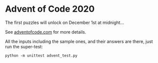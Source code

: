 # Advent of Code 2020

The first puzzles will unlock on December 1st at midnight...

See [adventofcode.com](https://adventofcode.com/) for more details.

All the inputs including the sample ones, and their answers are there, just run the super-test:

```shell
python -m unittest advent_test.py
```

